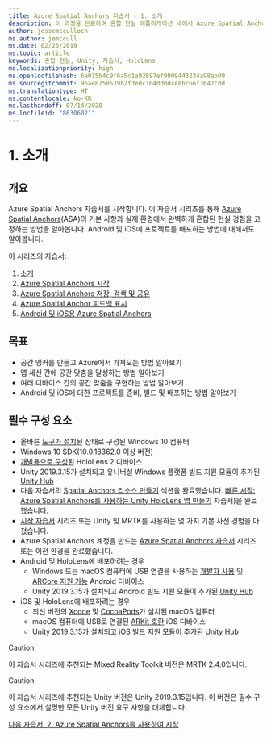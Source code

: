 ```yaml
---
title: Azure Spatial Anchors 자습서 - 1. 소개
description: 이 과정을 완료하여 혼합 현실 애플리케이션 내에서 Azure Spatial Anchors를 구현하는 방법을 알아봅니다.
author: jessemcculloch
ms.author: jemccull
ms.date: 02/26/2019
ms.topic: article
keywords: 혼합 현실, Unity, 자습서, HoloLens
ms.localizationpriority: high
ms.openlocfilehash: 6a015b4c9f6a5c1a92697ef9909443234a98ab09
ms.sourcegitcommit: 96ae8258539b2f3edc104dd0dce8bc66f3647cdd
ms.translationtype: HT
ms.contentlocale: ko-KR
ms.lasthandoff: 07/14/2020
ms.locfileid: "86306021"
---
```

# <a name="1-introduction"></a>1. 소개

## <a name="overview"></a>개요

Azure Spatial Anchors 자습서를 시작합니다. 이 자습서 시리즈를 통해 <a href="https://azure.microsoft.com/services/spatial-anchors" target="_blank">Azure Spatial Anchors</a>(ASA)의 기본 사항과 실제 환경에서 완벽하게 혼합된 현실 경험을 고정하는 방법을 알아봅니다. Android 및 iOS에 프로젝트를 배포하는 방법에 대해서도 알아봅니다.

이 시리즈의 자습서:

1. [소개](mr-learning-asa-01.md)
2. [Azure Spatial Anchors 시작](mr-learning-asa-02.md)
3. [Azure Spatial Anchors 저장, 검색 및 공유](mr-learning-asa-03.md)
4. [Azure Spatial Anchor 피드백 표시](mr-learning-asa-04.md)
5. [Android 및 iOS용 Azure Spatial Anchors](mr-learning-asa-05.md)

## <a name="objectives"></a>목표

* 공간 앵커를 만들고 Azure에서 가져오는 방법 알아보기
* 앱 세션 간에 공간 맞춤을 달성하는 방법 알아보기
* 여러 디바이스 간의 공간 맞춤을 구현하는 방법 알아보기
* Android 및 iOS에 대한 프로젝트를 준비, 빌드 및 배포하는 방법 알아보기

## <a name="prerequisites"></a>필수 구성 요소

* 올바른 [도구가 설치](install-the-tools.md)된 상태로 구성된 Windows 10 컴퓨터
* Windows 10 SDK(10.0.18362.0 이상 버전)
* [개발용으로 구성](using-visual-studio.md#enabling-developer-mode)된 HoloLens 2 디바이스
* Unity 2019.3.15가 설치되고 유니버설 Windows 플랫폼 빌드 지원 모듈이 추가된 <a href="https://docs.unity3d.com/Manual/GettingStartedInstallingHub.html" target="_blank">Unity Hub</a>
* 다음 자습서의 [Spatial Anchors 리소스 만들기](https://docs.microsoft.com/azure/spatial-anchors/quickstarts/get-started-unity-hololens#create-a-spatial-anchors-resource) 섹션을 완료했습니다. [빠른 시작: Azure Spatial Anchors를 사용하는 Unity HoloLens 앱 만들기](https://docs.microsoft.com/azure/spatial-anchors/quickstarts/get-started-unity-hololens) 자습서)을 완료했습니다.
* [시작 자습서](mr-learning-base-01.md) 시리즈 또는 Unity 및 MRTK를 사용하는 몇 가지 기본 사전 경험을 마쳤습니다.
* Azure Spatial Anchors 계정을 만드는 [Azure Spatial Anchors 자습서](mr-learning-asa-01.md) 시리즈 또는 이전 환경을 완료했습니다.
* Android 및 HoloLens에 배포하려는 경우
  * Windows 또는 macOS 컴퓨터에 USB 연결을 사용하는 <a href="https://developer.android.com/studio/debug/dev-options" target="_blank">개발자 사용</a> 및 <a href="https://developers.google.com/ar/discover/supported-devices" target="_blank">ARCore 지원 가능</a> Android 디바이스
  * Unity 2019.3.15가 설치되고 Android 빌드 지원 모듈이 추가된 <a href="https://docs.unity3d.com/Manual/GettingStartedInstallingHub.html" target="_blank">Unity Hub</a>
* iOS 및 HoloLens에 배포하려는 경우
  * 최신 버전의 <a href="https://geo.itunes.apple.com/us/app/xcode/id497799835?mt=12" target="_blank">Xcode</a> 및 <a href="https://cocoapods.org" target="_blank">CocoaPods</a>가 설치된 macOS 컴퓨터
  * macOS 컴퓨터에 USB로 연결된 <a href="https://developer.apple.com/documentation/arkit/verifying_device_support_and_user_permission" target="_blank">ARKit 호환</a> iOS 디바이스
  * Unity 2019.3.15가 설치되고 iOS 빌드 지원 모듈이 추가된 <a href="https://docs.unity3d.com/Manual/GettingStartedInstallingHub.html" target="_blank">Unity Hub</a>

> [!CAUTION]
> 이 자습서 시리즈에 추천되는 Mixed Reality Toolkit 버전은 MRTK 2.4.0입니다.

> [!CAUTION]
> 이 자습서 시리즈에 추천되는 Unity 버전은 Unity 2019.3.15입니다. 이 버전은 필수 구성 요소에서 설명한 모든 Unity 버전 요구 사항을 대체합니다.

[다음 자습서: 2. Azure Spatial Anchors를 사용하여 시작](mr-learning-asa-02.md)
